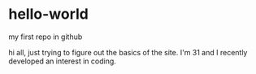# hello-world
my first repo in github

hi all, just trying to figure out the basics of the site. I'm 31 and I recently developed an interest in coding.
